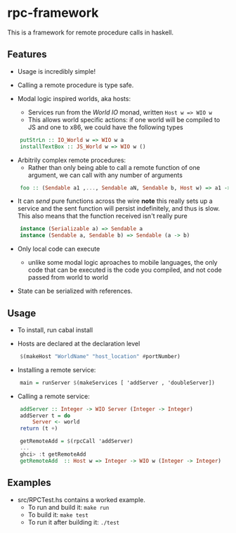 rpc-framework
=============

This is a framework for remote procedure calls in haskell.

Features
--------
* Usage is incredibly simple!

* Calling a remote procedure is type safe.

* Modal logic inspired worlds, aka hosts:
    * Services run from the _World IO_ monad, written `Host w => WIO w`
    * This allows world specific actions: if one world will be compiled to JS and one to x86, we could have the following types

```haskell
    putStrLn :: IO_World w => WIO w a
    installTextBox :: JS_World w => WIO w ()
```

* Arbitrily complex remote procedures:
    * Rather than only being able to call a remote function of one argument, we can call with any number of arguments

```haskell
    foo :: (Sendable a1 ,..., Sendable aN, Sendable b, Host w) => a1 -> ... -> aN -> WIO w b
```

* It can _send_ pure functions across the wire **note** this really sets up a service and the sent function will persist indefinitely, and thus is slow.  This also means that the function received isn't really pure

```haskell 
    instance (Serializable a) => Sendable a
    instance (Sendable a, Sendable b) => Sendable (a -> b)
```

* Only local code can execute
    * unlike some modal logic aproaches to mobile languages, the only code that can be executed is the code you compiled, and not code passed from world to world

* State can be serialized with references.

Usage
-----

* To install, run cabal install

* Hosts are declared at the declaration level
```haskell
    $(makeHost "WorldName" "host_location" #portNumber)
```
* Installing a remote service:
```haskell
    main = runServer $(makeServices [ 'addServer , 'doubleServer])
```
* Calling a remote service:
```haskell
    addServer :: Integer -> WIO Server (Integer -> Integer)
    addServer t = do
        Server <- world
	return (t +)

    getRemoteAdd = $(rpcCall 'addServer)
    ...
    ghci> :t getRemoteAdd
    getRemoteAdd  :: Host w => Integer -> WIO w (Integer -> Integer)
```

Examples
--------

* src/RPCTest.hs contains a worked example.  
    * To run and build it:  `make run`
    * To build it: `make test`
    * To run it after building it: `./test`




